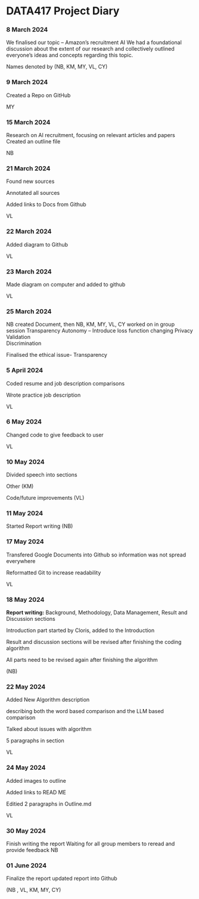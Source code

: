 # DATA417  Project Diary


### 8 March 2024
  We finalised our topic  – Amazon’s recruitment AI 
  We had a foundational discussion about the extent of our research and collectively outlined everyone’s ideas and concepts regarding this topic.

Names denoted by (NB, KM, MY, VL, CY)


### 9 March 2024
Created a Repo on GitHub

MY

### 15 March 2024
Research on AI recruitment, focusing on relevant articles and papers
Created an outline file

NB                                                                                                                                      
                            
### 21 March 2024
Found new sources 

Annotated all sources

Added links to Docs from Github

VL

### 22 March 2024
Added diagram to Github

VL

### 23 March 2024
Made diagram on computer and added to github

VL


### 25 March 2024 
NB created Document, then NB, KM, MY, VL, CY worked on in group session
Transparency 
Autonomy  – Introduce loss function changing 
Privacy 
Validation   
Discrimination

Finalised the ethical issue- Transparency 

### 5 April 2024 
Coded resume and job description comparisons

Wrote practice job description 

VL
	

### 6 May 2024
Changed code to give feedback to user

VL

### 10 May 2024
Divided speech into sections

Other  (KM)

Code/future improvements (VL)

###  11 May 2024
Started Report writing (NB)

### 17 May 2024
Transfered Google Documents into Github so information was not spread everywhere

Reformatted Git to increase readability

VL
  
### 18 May 2024
**Report writing:** 
Background, Methodology, Data Management, Result and Discussion sections

Introduction part started by Cloris, added to the Introduction 

Result and discussion sections will be revised after finishing the coding algorithm

All parts need to  be revised again  after finishing  the algorithm

(NB)

### 22 May 2024
Added New Algorithm description

describing both the word based comparison and the LLM based comparison

Talked about issues with algorithm

5 paragraphs in section

VL

### 24 May 2024

Added images to outline

Added links to READ ME

Editied 2 paragraphs in Outline.md

VL

### 30 May 2024
Finish writing the report
Waiting for all group members to reread and provide feedback
NB

###  01 June 2024
Finalize the report 
updated report into Github

(NB , VL, KM, MY, CY)
